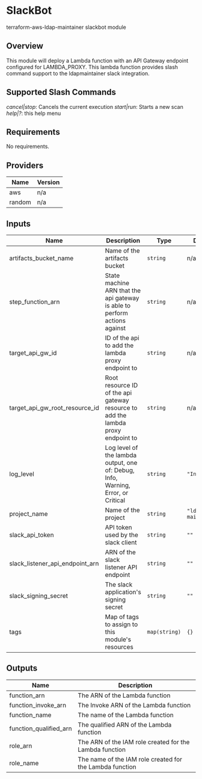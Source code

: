# SlackBot

terraform-aws-ldap-maintainer slackbot module

## Overview

This module will deploy a Lambda function with an API Gateway endpoint configured for LAMBDA_PROXY. This lambda function provides slash command support to the ldapmaintainer slack integration.

## Supported Slash Commands

*cancel|stop*: Cancels the current execution
*start|run*: Starts a new scan
*help|?*: this help menu

<!-- BEGIN TFDOCS -->
## Requirements

No requirements.

## Providers

| Name | Version |
|------|---------|
| aws | n/a |
| random | n/a |

## Inputs

| Name | Description | Type | Default | Required |
|------|-------------|------|---------|:--------:|
| artifacts\_bucket\_name | Name of the artifacts bucket | `string` | n/a | yes |
| step\_function\_arn | State machine ARN that the api gateway is able to perform actions against | `string` | n/a | yes |
| target\_api\_gw\_id | ID of the api to add the lambda proxy endpoint to | `string` | n/a | yes |
| target\_api\_gw\_root\_resource\_id | Root resource ID of the api gateway resource to add the lambda proxy endpoint to | `string` | n/a | yes |
| log\_level | Log level of the lambda output, one of: Debug, Info, Warning, Error, or Critical | `string` | `"Info"` | no |
| project\_name | Name of the project | `string` | `"ldap-maintainer"` | no |
| slack\_api\_token | API token used by the slack client | `string` | `""` | no |
| slack\_listener\_api\_endpoint\_arn | ARN of the slack listener API endpoint | `string` | `""` | no |
| slack\_signing\_secret | The slack application's signing secret | `string` | `""` | no |
| tags | Map of tags to assign to this module's resources | `map(string)` | `{}` | no |

## Outputs

| Name | Description |
|------|-------------|
| function\_arn | The ARN of the Lambda function |
| function\_invoke\_arn | The Invoke ARN of the Lambda function |
| function\_name | The name of the Lambda function |
| function\_qualified\_arn | The qualified ARN of the Lambda function |
| role\_arn | The ARN of the IAM role created for the Lambda function |
| role\_name | The name of the IAM role created for the Lambda function |

<!-- END TFDOCS -->
